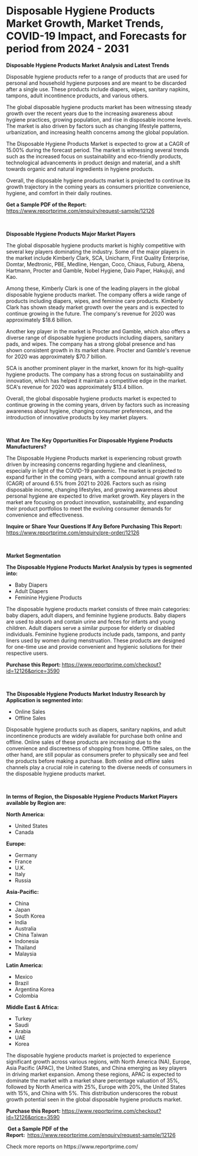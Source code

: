 <p><h1>Disposable Hygiene Products Market Growth, Market Trends, COVID-19 Impact, and Forecasts for period from 2024 - 2031</h1></p><p><strong>Disposable Hygiene Products Market Analysis and Latest Trends</strong></p>
<p><p>Disposable hygiene products refer to a range of products that are used for personal and household hygiene purposes and are meant to be discarded after a single use. These products include diapers, wipes, sanitary napkins, tampons, adult incontinence products, and various others. </p><p>The global disposable hygiene products market has been witnessing steady growth over the recent years due to the increasing awareness about hygiene practices, growing population, and rise in disposable income levels. The market is also driven by factors such as changing lifestyle patterns, urbanization, and increasing health concerns among the global population.</p><p>The Disposable Hygiene Products Market is expected to grow at a CAGR of 15.00% during the forecast period. The market is witnessing several trends such as the increased focus on sustainability and eco-friendly products, technological advancements in product design and material, and a shift towards organic and natural ingredients in hygiene products.</p><p>Overall, the disposable hygiene products market is projected to continue its growth trajectory in the coming years as consumers prioritize convenience, hygiene, and comfort in their daily routines.</p></p>
<p><strong>Get a Sample PDF of the Report:&nbsp;</strong> <a href="https://www.reportprime.com/enquiry/request-sample/12126">https://www.reportprime.com/enquiry/request-sample/12126</a></p>
<p>&nbsp;</p>
<p><strong>Disposable Hygiene Products Major Market Players</strong></p>
<p><p>The global disposable hygiene products market is highly competitive with several key players dominating the industry. Some of the major players in the market include Kimberly Clark, SCA, Unicharm, First Quality Enterprise, Domtar, Medtronic, PBE, Medline, Hengan, Coco, Chiaus, Fuburg, Abena, Hartmann, Procter and Gamble, Nobel Hygiene, Daio Paper, Hakujuji, and Kao.</p><p>Among these, Kimberly Clark is one of the leading players in the global disposable hygiene products market. The company offers a wide range of products including diapers, wipes, and feminine care products. Kimberly Clark has shown steady market growth over the years and is expected to continue growing in the future. The company's revenue for 2020 was approximately $18.6 billion.</p><p>Another key player in the market is Procter and Gamble, which also offers a diverse range of disposable hygiene products including diapers, sanitary pads, and wipes. The company has a strong global presence and has shown consistent growth in its market share. Procter and Gamble's revenue for 2020 was approximately $70.7 billion.</p><p>SCA is another prominent player in the market, known for its high-quality hygiene products. The company has a strong focus on sustainability and innovation, which has helped it maintain a competitive edge in the market. SCA's revenue for 2020 was approximately $13.4 billion.</p><p>Overall, the global disposable hygiene products market is expected to continue growing in the coming years, driven by factors such as increasing awareness about hygiene, changing consumer preferences, and the introduction of innovative products by key market players.</p></p>
<p>&nbsp;</p>
<p><strong>What Are The Key Opportunities For Disposable Hygiene Products Manufacturers?</strong></p>
<p><p>The Disposable Hygiene Products market is experiencing robust growth driven by increasing concerns regarding hygiene and cleanliness, especially in light of the COVID-19 pandemic. The market is projected to expand further in the coming years, with a compound annual growth rate (CAGR) of around 6.5% from 2021 to 2026. Factors such as rising disposable income, changing lifestyles, and growing awareness about personal hygiene are expected to drive market growth. Key players in the market are focusing on product innovation, sustainability, and expanding their product portfolios to meet the evolving consumer demands for convenience and effectiveness.</p></p>
<p><strong>Inquire or Share Your Questions If Any Before Purchasing This Report:</strong> <a href="https://www.reportprime.com/enquiry/pre-order/12126">https://www.reportprime.com/enquiry/pre-order/12126</a></p>
<p>&nbsp;</p>
<p><strong>Market Segmentation</strong></p>
<p><strong>The Disposable Hygiene Products Market Analysis by types is segmented into:</strong></p>
<p><ul><li>Baby Diapers</li><li>Adult Diapers</li><li>Feminine Hygiene Products</li></ul></p>
<p><p>The disposable hygiene products market consists of three main categories: baby diapers, adult diapers, and feminine hygiene products. Baby diapers are used to absorb and contain urine and feces for infants and young children. Adult diapers serve a similar purpose for elderly or disabled individuals. Feminine hygiene products include pads, tampons, and panty liners used by women during menstruation. These products are designed for one-time use and provide convenient and hygienic solutions for their respective users.</p></p>
<p><strong>Purchase this Report:&nbsp;</strong><a href="https://www.reportprime.com/checkout?id=12126&price=3590">https://www.reportprime.com/checkout?id=12126&price=3590</a></p>
<p>&nbsp;</p>
<p><strong>The Disposable Hygiene Products Market Industry Research by Application is segmented into:</strong></p>
<p><ul><li>Online Sales</li><li>Offline Sales</li></ul></p>
<p><p>Disposable hygiene products such as diapers, sanitary napkins, and adult incontinence products are widely available for purchase both online and offline. Online sales of these products are increasing due to the convenience and discreetness of shopping from home. Offline sales, on the other hand, are still popular as consumers prefer to physically see and feel the products before making a purchase. Both online and offline sales channels play a crucial role in catering to the diverse needs of consumers in the disposable hygiene products market.</p></p>
<p>&nbsp;</p>
<p><strong>In terms of Region, the Disposable Hygiene Products Market Players available by Region are:</strong></p>
<p>
    <p> <strong> North America: </strong>
        <ul>
            <li>United States</li>
            <li>Canada</li>
        </ul>
        </p> 
    <p> <strong> Europe: </strong>
        <ul>
            <li>Germany</li>
            <li>France</li>
            <li>U.K.</li>
            <li>Italy</li>
            <li>Russia</li>
        </ul>
        </p> 
    <p> <strong> Asia-Pacific: </strong>
        <ul>
            <li>China</li>
            <li>Japan</li>
            <li>South Korea</li>
            <li>India</li>
            <li>Australia</li>
            <li>China Taiwan</li>
            <li>Indonesia</li>
            <li>Thailand</li>
            <li>Malaysia</li>
        </ul>
        </p> 
    <p> <strong> Latin America: </strong>
        <ul>
            <li>Mexico</li>
            <li>Brazil</li>
            <li>Argentina Korea</li>
            <li>Colombia</li>
        </ul>
        </p> 
    <p> <strong> Middle East & Africa: </strong>
        <ul>
            <li>Turkey</li>
            <li>Saudi</li>
            <li>Arabia</li>
            <li>UAE</li>
            <li>Korea</li>
        </ul>
    </p>
    </p>
<p><p>The disposable hygiene products market is projected to experience significant growth across various regions, with North America (NA), Europe, Asia Pacific (APAC), the United States, and China emerging as key players in driving market expansion. Among these regions, APAC is expected to dominate the market with a market share percentage valuation of 35%, followed by North America with 25%, Europe with 20%, the United States with 15%, and China with 5%. This distribution underscores the robust growth potential seen in the global disposable hygiene products market.</p></p>
<p><strong>Purchase this Report: </strong><a href="https://www.reportprime.com/checkout?id=12126&price=3590">https://www.reportprime.com/checkout?id=12126&price=3590</a></p>
<p>&nbsp;<strong>Get a Sample PDF of the Report:&nbsp;&nbsp;</strong><a href="https://www.reportprime.com/enquiry/request-sample/12126">https://www.reportprime.com/enquiry/request-sample/12126</a></p>
<p><strong></strong></p>
<p>Check more reports on https://www.reportprime.com/</p>